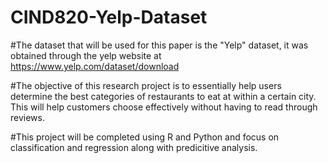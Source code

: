 # CIND820-Yelp-Dataset
#The dataset that will be used for this paper is the "Yelp" dataset, it was obtained through the yelp website at https://www.yelp.com/dataset/download

#The objective of this research project is to essentially help users determine the best categories of restaurants to eat at within a certain city. This will help customers choose effectively without having to read through reviews.

#This project will be completed using R and Python and focus on classification and regression along with predicitive analysis. 
